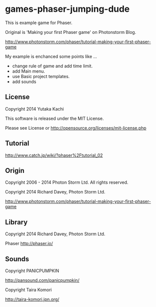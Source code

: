games-phaser-jumping-dude
=========================

This is example game for Phaser.

Original is 'Making your first Phaser game' on Photonstorm Blog.

http://www.photonstorm.com/phaser/tutorial-making-your-first-phaser-game

My example is enchanced some points like ...

* change rule of game and add time limit.
* add Main menu.
* use Basic project templates.
* add sounds


License
-------

Copyright 2014 Yutaka Kachi

This software is released under the MIT License. 

Please see License or http://opensource.org/licenses/mit-license.php


Tutorial
-------

http://www.catch.jp/wiki/?phaser%2Ftutorial_02


Origin
------

Copyright 2006 - 2014 Photon Storm Ltd. All rights reserved.

Copyright 2014 Richard Davey, Photon Storm Ltd.

http://www.photonstorm.com/phaser/tutorial-making-your-first-phaser-game


Library
-------

Copyright 2014 Richard Davey, Photon Storm Ltd.

Phaser http://phaser.io/


Sounds
--------

Copyright PANICPUMPKIN

http://pansound.com/panicpumpkin/

Copyright Taira Komori

http://taira-komori.jpn.org/

